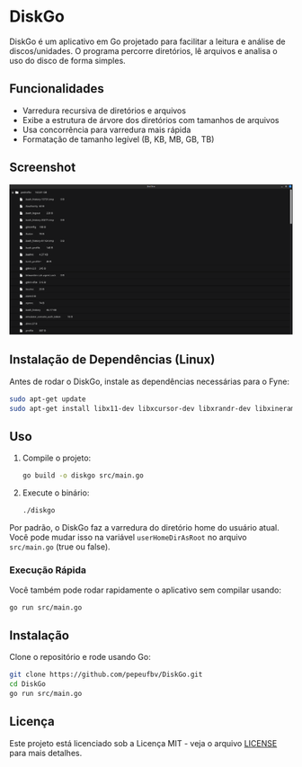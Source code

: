 
# DiskGo

DiskGo é um aplicativo em Go projetado para facilitar a leitura e análise de discos/unidades. O programa percorre diretórios, lê arquivos e analisa o uso do disco de forma simples.

## Funcionalidades

- Varredura recursiva de diretórios e arquivos
- Exibe a estrutura de árvore dos diretórios com tamanhos de arquivos
- Usa concorrência para varredura mais rápida
- Formatação de tamanho legível (B, KB, MB, GB, TB)

## Screenshot

![DiskGo Screenshot](images/diskgo-example.png)

## Instalação de Dependências (Linux)

Antes de rodar o DiskGo, instale as dependências necessárias para o Fyne:

```sh
sudo apt-get update
sudo apt-get install libx11-dev libxcursor-dev libxrandr-dev libxinerama-dev libxi-dev libgl1-mesa-dev libxxf86vm-dev
```

## Uso

1. Compile o projeto:

    ```sh
    go build -o diskgo src/main.go
    ```

2. Execute o binário:

    ```sh
    ./diskgo
    ```

Por padrão, o DiskGo faz a varredura do diretório home do usuário atual. Você pode mudar isso na variável `userHomeDirAsRoot` no arquivo `src/main.go` (true ou false).

### Execução Rápida

Você também pode rodar rapidamente o aplicativo sem compilar usando:

```sh
go run src/main.go
```

## Instalação

Clone o repositório e rode usando Go:

```sh
git clone https://github.com/pepeufbv/DiskGo.git
cd DiskGo
go run src/main.go
```

## Licença

Este projeto está licenciado sob a Licença MIT - veja o arquivo [LICENSE](LICENSE) para mais detalhes.
